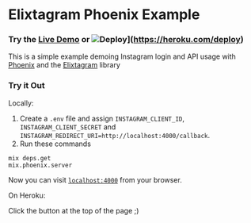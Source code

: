 # Elixtagram Phoenix Example

### Try the [Live Demo](https://instagram-phoenix-example.herokuapp.com/) or ![Deploy](https://www.herokucdn.com/deploy/button.svg)](https://heroku.com/deploy)
This is a simple example demoing Instagram login and API usage with [Phoenix](http://phoenixframework.org) and the [Elixtagram](https://github.com/zensavona/elixtagram) library

### Try it Out

Locally:

  1. Create a `.env` file and assign `INSTAGRAM_CLIENT_ID`, `INSTAGRAM_CLIENT_SECRET` and `INSTAGRAM_REDIRECT_URI=http://localhost:4000/callback`.
  2. Run these commands

````
mix deps.get
mix.phoenix.server
````

Now you can visit [`localhost:4000`](http://localhost:4000) from your browser.

On Heroku:

Click the button at the top of the page ;)
